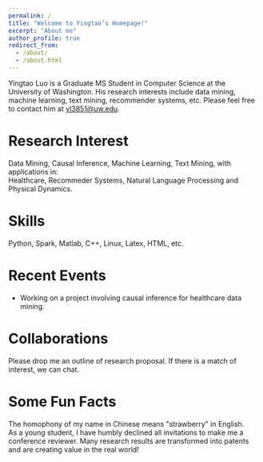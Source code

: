 ```yaml
---
permalink: /
title: "Welcome to Yingtao’s Homepage!"
excerpt: "About me"
author_profile: true
redirect_from: 
  - /about/
  - /about.html
---
```


Yingtao Luo is a Graduate MS Student in Computer Science at the University of Washington. His research interests include data mining, machine learning, text mining, recommender systems, etc. Please feel free to contact him at yl3851@uw.edu.

Research Interest
=
Data Mining, Causal Inference, Machine Learning, Text Mining, with applications in:  
Healthcare, Recommeder Systems, Natural Language Processing and Physical Dynamics.

Skills
======
Python, Spark, Matlab, C++, Linux, Latex, HTML, etc.

Recent Events
======
- Working on a project involving causal inference for healthcare data mining.

Collaborations
======
Please drop me an outline of research proposal. If there is a match of interest, we can chat.
  
Some Fun Facts
======
The homophony of my name in Chinese means "strawberry" in English.  
As a young student, I have humbly declined all invitations to make me a conference reviewer.
Many research results are transformed into patents and are creating value in the real world!

